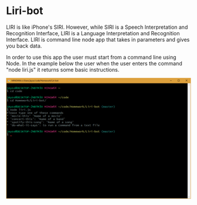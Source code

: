 # Liri-bot

LIRI is like iPhone's SIRI. However, while SIRI is a Speech Interpretation and Recognition Interface, LIRI is a Language Interpretation and Recognition Interface. LIRI is command line node app that takes in parameters and gives you back data.

In order to use this app the user must start from a command line using Node. In the example below the user when the user enters the command "node liri.js" it returns some basic instructions.



<img src="images/node_liri.png">